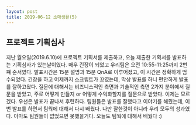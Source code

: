 ```yaml
---
layout: post
title: 2019-06-12 소매생활(5)
---
```


## 프로젝트 기획심사

지난 월요일(2019.6.10)에 프로젝트 기획서를 제출하고, 오늘 제출한 기획서를 발표하는 기획심사가 있는날이였다.
매우 긴장이 되었고 우리팀은 오전 10:55-11:25까지 2번쨰 순서였다.
발표시간은 15분 설명과 15분 QnA로 이루어졌고, 이 시간은 정확하게 엄수되었다.
긴장을 하고 어제까지 스크립트가 꼬였는데, 막상 발표를 하니 편안하게 발표를 잘하고왔다.
질문에 대해서는 비즈니스적인 측면과 기술적인 측면 2가지 분야에서 질문을 받았고, 주로 어떻게 만들지 or 어떻게 수익화할지를 질문으로 받았다.
이제는 모르겠다. 우선은 발표가 끝나서 후련하다.
팀원들은 발표를 잘했다고 이야기를 해줬는데, 이번 발표를 하면서 팀웍에 대해서 다시 배웠다.
나만 잘한것이 아니라 우리 모두의 성과였다. 아마도 팀원들이 없었으면 못했을거다.
오늘도 팀웍에 대해서 배웠다 :)
